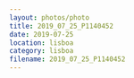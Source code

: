 ```yaml
---
layout: photos/photo
title: 2019_07_25_P1140452
date: 2019-07-25
location: lisboa
category: lisboa
filename: 2019_07_25_P1140452
---
```

